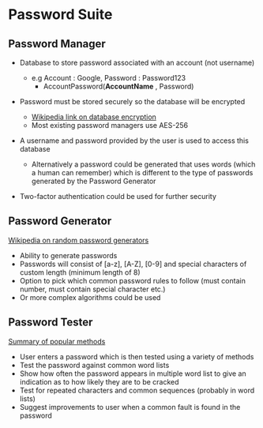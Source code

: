 # **Password Suite**

## Password Manager

* Database to store password associated with an account (not username)
  * e.g Account : Google, Password : Password123
    * AccountPassword(__AccountName__ , Password)

* Password must be stored securely so the database will be encrypted
  * [Wikipedia link on database encryption](https://en.wikipedia.org/wiki/Database_encryption)
  * Most existing password managers use AES-256
* A username and password provided by the user is used to access this database
  * Alternatively a password could be generated that uses words (which a human can remember)
    which is different to the type of passwords generated by the Password Generator

* Two-factor authentication could be used for further security

## Password Generator

[Wikipedia on random password generators](https://en.wikipedia.org/wiki/Random_password_generator)

* Ability to generate passwords
* Passwords will consist of [a-z], [A-Z], [0-9] and special characters of custom length (minimum length of 8)
* Option to pick which common password rules to follow (must contain number, must contain special character etc.)
* Or more complex algorithms could be used

## Password Tester

[Summary of popular methods](https://nulab-inc.com/blog/nulab/password-strength)

* User enters a password which is then tested using a variety of methods
* Test the password against common word lists
* Show how often the password appears in multiple word list to give an indication   as to how likely they are to be cracked
* Test for repeated characters and common sequences (probably in word lists)
* Suggest improvements to user when a common fault is found in the password